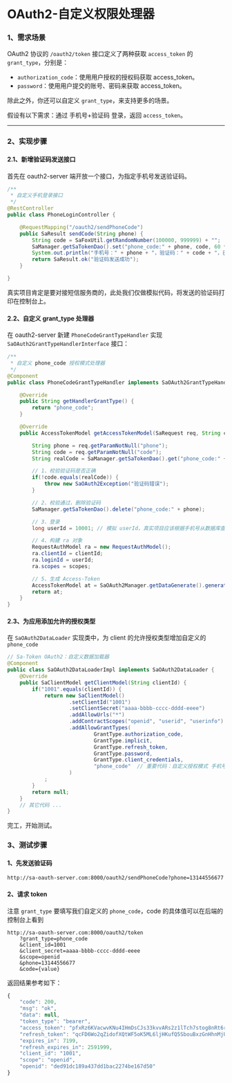 # OAuth2-自定义权限处理器 


### 1、需求场景

OAuth2 协议的 `/oauth2/token` 接口定义了两种获取 `access_token` 的 `grant_type`，分别是：
- `authorization_code`：使用用户授权的授权码获取 access_token。
- `password`：使用用户提交的账号、密码来获取 access_token。

除此之外，你还可以自定义 `grant_type`，来支持更多的场景。

假设有以下需求：通过 手机号+验证码 登录，返回 `access_token`。

--- 


### 2、实现步骤

#### 2.1、新增验证码发送接口

首先在 oauth2-server 端开放一个接口，为指定手机号发送验证码。

``` java
/**
 * 自定义手机登录接口
 */
@RestController
public class PhoneLoginController {

    @RequestMapping("/oauth2/sendPhoneCode")
    public SaResult sendCode(String phone) {
        String code = SaFoxUtil.getRandomNumber(100000, 999999) + "";
        SaManager.getSaTokenDao().set("phone_code:" + phone, code, 60 * 5);
        System.out.println("手机号：" + phone + "，验证码：" + code + "，已发送成功");
        return SaResult.ok("验证码发送成功");
    }

}
```

真实项目肯定是要对接短信服务商的，此处我们仅做模拟代码，将发送的验证码打印在控制台上。


#### 2.2、自定义 grant_type 处理器

在 oauth2-server 新建 `PhoneCodeGrantTypeHandler` 实现 `SaOAuth2GrantTypeHandlerInterface` 接口：

``` java
/**
 * 自定义 phone_code 授权模式处理器 
 */
@Component
public class PhoneCodeGrantTypeHandler implements SaOAuth2GrantTypeHandlerInterface {

    @Override
    public String getHandlerGrantType() {
        return "phone_code";
    }

    @Override
    public AccessTokenModel getAccessTokenModel(SaRequest req, String clientId, List<String> scopes) {

        String phone = req.getParamNotNull("phone");
        String code = req.getParamNotNull("code");
        String realCode = SaManager.getSaTokenDao().get("phone_code:" + phone);

        // 1、校验验证码是否正确
        if(!code.equals(realCode)) {
            throw new SaOAuth2Exception("验证码错误");
        }

        // 2、校验通过，删除验证码
        SaManager.getSaTokenDao().delete("phone_code:" + phone);

        // 3、登录
        long userId = 10001; // 模拟 userId，真实项目应该根据手机号从数据库查询

        // 4、构建 ra 对象
        RequestAuthModel ra = new RequestAuthModel();
        ra.clientId = clientId;
        ra.loginId = userId;
        ra.scopes = scopes;

        // 5、生成 Access-Token
        AccessTokenModel at = SaOAuth2Manager.getDataGenerate().generateAccessToken(ra, true);
        return at;
    }
}
```

#### 2.3、为应用添加允许的授权类型

在 `SaOAuth2DataLoader` 实现类中，为 client 的允许授权类型增加自定义的 `phone_code` 

``` java
// Sa-Token OAuth2：自定义数据加载器 
@Component
public class SaOAuth2DataLoaderImpl implements SaOAuth2DataLoader {
	@Override
	public SaClientModel getClientModel(String clientId) {
		if("1001".equals(clientId)) {
			return new SaClientModel()
					.setClientId("1001")  
					.setClientSecret("aaaa-bbbb-cccc-dddd-eeee")  
					.addAllowUrls("*")  
					.addContractScopes("openid", "userid", "userinfo")  
					.addAllowGrantTypes( 
							GrantType.authorization_code, 
							GrantType.implicit, 
							GrantType.refresh_token, 
							GrantType.password, 
							GrantType.client_credentials, 
							"phone_code"  // 重要代码：自定义授权模式 手机号验证码登录
					)
			;
		}
		return null;
	}
	// 其它代码 ... 
}
```

完工，开始测试。


### 3、测试步骤

#### 1、先发送验证码 

``` url
http://sa-oauth-server.com:8000/oauth2/sendPhoneCode?phone=13144556677
```

#### 2、请求 token  

注意 `grant_type` 要填写我们自定义的 `phone_code`，code 的具体值可以在后端的控制台上看到 

``` url
http://sa-oauth-server.com:8000/oauth2/token
    ?grant_type=phone_code
    &client_id=1001
    &client_secret=aaaa-bbbb-cccc-dddd-eeee
	&scope=openid
    &phone=13144556677
	&code={value}
```

返回结果参考如下：

``` js
{
    "code": 200,
    "msg": "ok",
    "data": null,
    "token_type": "bearer",
    "access_token": "pfxRz6KVacwvKNu4IHmDsCJs33kvvARs2z1lTch7stog8nRt6rfVLowtAZ0E",
    "refresh_token": "qcFD6Wo2qZidofXQtWF5oK5ML6ljHKufQ5SbouBxzGnHhnMjUG4VV0iXZhdE",
    "expires_in": 7199,
    "refresh_expires_in": 2591999,
    "client_id": "1001",
    "scope": "openid",
    "openid": "ded91dc189a437dd1bac2274be167d50"
}
```










